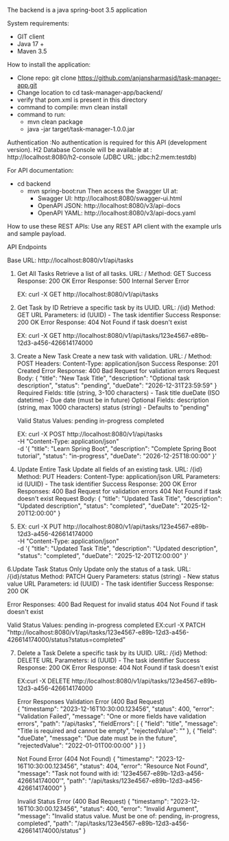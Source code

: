 The backend is a java spring-boot 3.5 application

System requirements:
- GIT client
- Java 17 +
- Maven 3.5

How to install the application:
- Clone repo:   git clone https://github.com/anjansharmasid/task-manager-app.git
- Change location to cd task-manager-app/backend/
- verify that pom.xml is present in this directory
- command to compile: mvn clean install
- command to run:
  -  mvn clean package
  -  java -jar target/task-manager-1.0.0.jar 

Authentication :No authentication is required for this API (development version).
H2 Database Console will be available at : http://localhost:8080/h2-console (JDBC URL: jdbc:h2:mem:testdb)

For API documentation:
  - cd backend
    - mvn spring-boot:run
      Then access the Swagger UI at:
      - Swagger UI: http://localhost:8080/swagger-ui.html
      - OpenAPI JSON: http://localhost:8080/v3/api-docs
      - OpenAPI YAML: http://localhost:8080/v3/api-docs.yaml


How to use these REST APIs:
Use any REST API client with the example urls and sample payload.

API Endpoints

Base URL: http://localhost:8080/v1/api/tasks
 

1. Get All Tasks
   Retrieve a list of all tasks.
   URL: /
   Method: GET
   Success Response: 200 OK
   Error Response: 500 Internal Server Error

   EX: curl -X GET http://localhost:8080/v1/api/tasks


2. Get Task by ID
   Retrieve a specific task by its UUID.
   URL: /{id}
   Method: GET
   URL Parameters: id (UUID) - The task identifier
   Success Response: 200 OK
   Error Response: 404 Not Found if task doesn't exist

   EX: curl -X GET http://localhost:8080/v1/api/tasks/123e4567-e89b-12d3-a456-426614174000


3. Create a New Task
   Create a new task with validation.
   URL: /
   Method: POST
   Headers: Content-Type: application/json
   Success Response: 201 Created
   Error Response: 400 Bad Request for validation errors
   Request Body:
   {
   "title": "New Task Title",
   "description": "Optional task description",
   "status": "pending",
   "dueDate": "2026-12-31T23:59:59"
   }
   Required Fields:
   title (string, 3-100 characters) - Task title
   dueDate (ISO datetime) - Due date (must be in future)
   Optional Fields:
   description (string, max 1000 characters)
   status (string) - Defaults to "pending"

   Valid Status Values:
   pending
   in-progress
   completed

   EX: curl -X POST http://localhost:8080/v1/api/tasks \
   -H "Content-Type: application/json" \
   -d '{
   "title": "Learn Spring Boot",
   "description": "Complete Spring Boot tutorial",
   "status": "in-progress",
   "dueDate": "2026-12-25T18:00:00"
   }'


4. Update Entire Task
   Update all fields of an existing task.
   URL: /{id}
   Method: PUT
   Headers: Content-Type: application/json
   URL Parameters: id (UUID) - The task identifier
   Success Response: 200 OK
   Error Responses:
   400 Bad Request for validation errors
   404 Not Found if task doesn't exist
   Request Body:
   {
   "title": "Updated Task Title",
   "description": "Updated description",
   "status": "completed",
   "dueDate": "2025-12-20T12:00:00"
   }

   
5. EX: curl -X PUT http://localhost:8080/v1/api/tasks/123e4567-e89b-12d3-a456-426614174000 \
   -H "Content-Type: application/json" \
   -d '{
   "title": "Updated Task Title",
   "description": "Updated description",
   "status": "completed",
   "dueDate": "2025-12-20T12:00:00"
   }'


6.Update Task Status Only
   Update only the status of a task.
   URL: /{id}/status
   Method: PATCH
   Query Parameters: status (string) - New status value
   URL Parameters: id (UUID) - The task identifier
   Success Response: 200 OK

   Error Responses:
   400 Bad Request for invalid status
   404 Not Found if task doesn't exist

   Valid Status Values:
     pending
     in-progress
     completed
     EX:curl -X PATCH "http://localhost:8080/v1/api/tasks/123e4567-e89b-12d3-a456-426614174000/status?status=completed"

7. Delete a Task
   Delete a specific task by its UUID.
   URL: /{id}
   Method: DELETE
   URL Parameters: id (UUID) - The task identifier
   Success Response: 200 OK
   Error Response: 404 Not Found if task doesn't exist

   EX:curl -X DELETE http://localhost:8080/v1/api/tasks/123e4567-e89b-12d3-a456-426614174000

   Error Responses
   Validation Error (400 Bad Request)  
   {
   "timestamp": "2023-12-16T10:30:00.123456",
   "status": 400,
   "error": "Validation Failed",
   "message": "One or more fields have validation errors",
   "path": "/api/tasks",
   "fieldErrors": [
   {
   "field": "title",
   "message": "Title is required and cannot be empty",
   "rejectedValue": ""
   },
   {
   "field": "dueDate",
   "message": "Due date must be in the future",
   "rejectedValue": "2022-01-01T00:00:00"
   }
   ]
   }

   Not Found Error (404 Not Found)
   {
   "timestamp": "2023-12-16T10:30:00.123456",
   "status": 404,
   "error": "Resource Not Found",
   "message": "Task not found with id: '123e4567-e89b-12d3-a456-426614174000'",
   "path": "/api/tasks/123e4567-e89b-12d3-a456-426614174000"
   }

   Invalid Status Error (400 Bad Request)
   {
   "timestamp": "2023-12-16T10:30:00.123456",
   "status": 400,
   "error": "Invalid Argument",
   "message": "Invalid status value. Must be one of: pending, in-progress, completed",
   "path": "/api/tasks/123e4567-e89b-12d3-a456-426614174000/status"
   }
